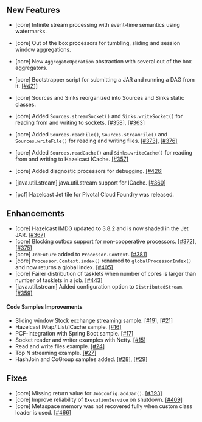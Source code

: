 
## New Features


- [core] Infinite stream processing with event-time semantics using watermarks.
- [core] Out of the box processors for tumbling, sliding and session window aggregations. 
- [core] New `AggregateOperation` abstraction with several out of the box aggregators.
- [core] Bootstrapper script for submitting a JAR and running a DAG from it. [[#421]](https://github.com/hazelcast/hazelcast-jet/pull/421)
- [core] Sources and Sinks reorganized into Sources and Sinks static classes.
- [core] Added `Sources.streamSocket()` and `Sinks.writeSocket()` for reading from and writing to sockets. [[#358]](https://github.com/hazelcast/hazelcast-jet/pull/358), [[#363]](https://github.com/hazelcast/hazelcast-jet/pull/363)
- [core] Added `Sources.readFile()`, `Sources.streamFile()` and `Sources.writeFile()` for reading and writing files. [[#373]](https://github.com/hazelcast/hazelcast-jet/pull/373), [[#376]](https://github.com/hazelcast/hazelcast-jet/pull/376)
- [core] Added `Sources.readCache()` and `Sinks.writeCache()` for reading from and writing to Hazelcast ICache. [[#357]](https://github.com/hazelcast/hazelcast-jet/pull/357)
- [core] Added diagnostic processors for debugging. [[#426]](https://github.com/hazelcast/hazelcast-jet/pull/426) 

- [java.util.stream] java.util.stream support for ICache. [[#360]](https://github.com/hazelcast/hazelcast-jet/pull/360)
- [pcf] Hazelcast Jet tile for Pivotal Cloud Foundry was released.



## Enhancements


- [core] Hazelcast IMDG updated to 3.8.2 and is now shaded in the Jet JAR. [[#367]](https://github.com/hazelcast/hazelcast-jet/pull/367)
- [core] Blocking outbox support for non-cooperative processors. [[#372]](https://github.com/hazelcast/hazelcast-jet/pull/372), [[#375]](https://github.com/hazelcast/hazelcast-jet/pull/375)
- [core] `JobFuture` added to `Processor.Context`. [[#381]](https://github.com/hazelcast/hazelcast-jet/pull/381)
- [core] `Processor.Context.index()` renamed to `globalProcessorIndex()` and now returns a global index. [[#405]](https://github.com/hazelcast/hazelcast-jet/pull/405)
- [core] Fairer distribution of tasklets when number of cores is larger than number of tasklets in a job. [[#443]](https://github.com/hazelcast/hazelcast-jet/pull/443)
- [java.util.stream] Added configuration option to `DistributedStream`. [[#359]](https://github.com/hazelcast/hazelcast-jet/pull/359)

#### Code Samples Improvements

- Sliding window Stock exchange streaming sample. [[#19]](https://github.com/hazelcast/hazelcast-jet-code-samples/pull/19), [[#21]](https://github.com/hazelcast/hazelcast-jet-code-samples/pull/21)
- Hazelcast IMap/IList/ICache sample. [[#16]](https://github.com/hazelcast/hazelcast-jet-code-samples/pull/16)
- PCF-integration with Spring Boot sample. [[#17]](https://github.com/hazelcast/hazelcast-jet-code-samples/pull/17)
- Socket reader and writer examples with Netty. [[#15]](https://github.com/hazelcast/hazelcast-jet-code-samples/pull/15)
- Read and write files example. [[#24]](https://github.com/hazelcast/hazelcast-jet-code-samples/pull/24)
- Top N streaming example. [[#27]](https://github.com/hazelcast/hazelcast-jet-code-samples/pull/27)
- HashJoin and CoGroup samples added. [[#28]](https://github.com/hazelcast/hazelcast-jet-code-samples/pull/28), [[#29]](https://github.com/hazelcast/hazelcast-jet-code-samples/pull/29)


## Fixes

- [core] Missing return value for `JobConfig.addJar()`. [[#393]](https://github.com/hazelcast/hazelcast-jet/pull/393)
- [core] Improve reliability of `ExecutionService` on shutdown. [[#409]](https://github.com/hazelcast/hazelcast-jet/pull/409)
- [core] Metaspace memory was not recovered fully when custom class loader is used. [[#466]](https://github.com/hazelcast/hazelcast-jet/pull/466)

